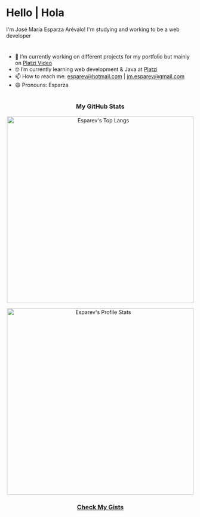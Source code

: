 # Hello | Hola

I'm José María Esparza Arévalo! I'm studying and working to be a web developer

# 

- 🔭 I’m currently working on different projects for my portfolio but mainly on [Platzi Video](https://esparev.github.io/platzi-video/)
- 🤓 I’m currently learning web development & Java at [Platzi](https://www.platzi.com/web/)
- 📫 How to reach me: esparev@hotmail.com | jm.esparev@gmail.com
- 😄 Pronouns: Esparza

#

<h3 align="center">My GitHub Stats</h3>

<p align="center"><img src="https://github-readme-stats.vercel.app/api/top-langs/?username=esparev&langs_count=10&theme=dark&layout=compact" width="500" alt="Esparev's Top Langs" /></p>

<p align="center"><img src="https://github-readme-stats.vercel.app/api?username=esparev&show_icons=true&theme=dark" width="500" alt="Esparev's Profile Stats" /></p>

<h3 align="center"><a href="https://gist.github.com/esparev">Check My Gists</a></h3>
